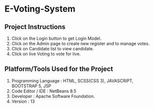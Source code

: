 # E-Voting-System

Project Instructions
-----------------
1. Click on the Login button to get Login Model. 
2. Click on the Admin page to create new register and to manage votes.
3. Click on Candidate list to view candidate.
4. Click on live Voting to vote for live.

Platform/Tools Used for the Project
-----------------------------------
1. Programming Language : HTML, SCSS(CSS 3), JAVASCRIPT, BOOTSTRAP 5, JSP 
2. Code Editor / IDE : NetBeans 8.5
3. Developer : Apache Software Foundation. 
4. Version : 13 
